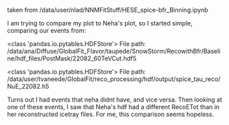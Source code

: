taken from /data/user/nlad/NNMFitStuff/HESE_spice-bfr_Binning.ipynb

I am trying to compare my plot to Neha's plot, so I started simple, comparing our events from:

<class 'pandas.io.pytables.HDFStore'>
File path: /data/ana/Diffuse/GlobalFit_Flavor/taupede/SnowStorm/RecowithBfr/Baseline/hdf_files/PostMask/22082_60TeVCut.hdf5

<class 'pandas.io.pytables.HDFStore'>
File path: /data/user/tvaneede/GlobalFit/reco_processing/hdf/output/spice_tau_reco/NuE_22082.h5

Turns out I had events that neha didnt have, and vice versa. Then looking at one of these events, I saw that Neha's hdf had a different RecoETot than in her reconstructed icetray files. For me, this comparison seems hopeless.
